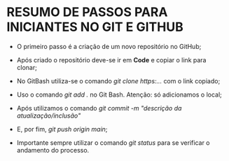 # RESUMO DE PASSOS PARA INICIANTES NO GIT E GITHUB

- O primeiro passo é a criação de um novo repositório no GitHub;

- Após criado o repositório deve-se ir em **Code** e copiar o link para clonar;

- No GitBash utiliza-se o comando _git clone https:..._ com o link copiado;

- Uso o comando *git add .* no Git Bash. Atenção: só adicionamos o local;

- Após utilizamos o comando *git commit -m "descrição da atualização/inclusão"*

- E, por fim, *git push origin main*;

- Importante sempre utilizar o comando *git status* para se verificar o andamento do processo.

  